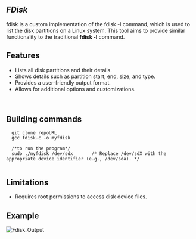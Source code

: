 ## ***FDisk***
fdisk is a custom implementation of the fdisk -l command, which is used to list the disk partitions on a Linux system.
This tool aims to provide similar functionality to the traditional **fdisk -l** command.

## Features
 - Lists all disk partitions and their details.
 - Shows details such as partition start, end, size, and type.
 - Provides a user-friendly output format.
 - Allows for additional options and customizations.

<br>

## Building commands 

```
  git clone repoURL
  gcc fdisk.c -o myfdisk

  /*to run the program*/
  sudo ./myfdisk /dev/sdx       /* Replace /dev/sdX with the appropriate device identifier (e.g., /dev/sda). */
  
```
## Limitations
  - Requires root permissions to access disk device files.

## Example
![Fdisk_Output](https://github.com/user-attachments/assets/7e996b5e-7e12-4652-bab9-dc8627985b96)
